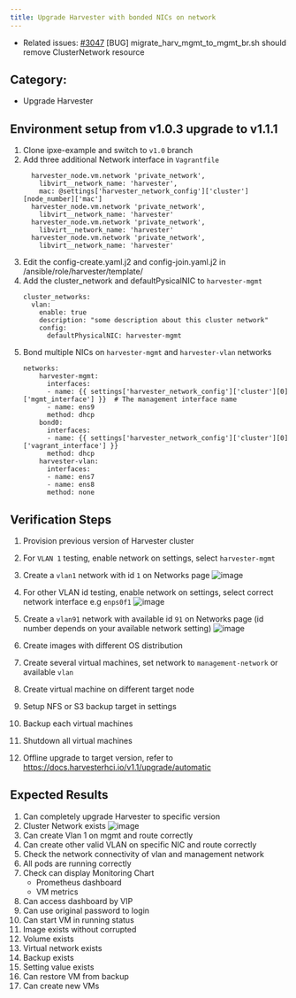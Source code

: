 ```yaml
---
title: Upgrade Harvester with bonded NICs on network
---
```


* Related issues: [#3047](https://github.com/harvester/harvester/issues/3047) [BUG] migrate_harv_mgmt_to_mgmt_br.sh should remove ClusterNetwork resource


## Category: 
* Upgrade Harvester

## Environment setup from v1.0.3 upgrade to v1.1.1
1. Clone ipxe-example and switch to `v1.0` branch 
1. Add three additional Network interface in `Vagrantfile`
    ```
      harvester_node.vm.network 'private_network',
        libvirt__network_name: 'harvester',
        mac: @settings['harvester_network_config']['cluster'][node_number]['mac']
      harvester_node.vm.network 'private_network',
        libvirt__network_name: 'harvester'
      harvester_node.vm.network 'private_network',
        libvirt__network_name: 'harvester'
      harvester_node.vm.network 'private_network',
        libvirt__network_name: 'harvester'
    ```
1. Edit the config-create.yaml.j2 and config-join.yaml.j2 in /ansible/role/harvester/template/
1. Add the cluster_network and defaultPysicalNIC to `harvester-mgmt` 
    ```
    cluster_networks:
      vlan:
        enable: true
        description: "some description about this cluster network"
        config:
          defaultPhysicalNIC: harvester-mgmt
    
    ```
1. Bond multiple NICs on `harvester-mgmt` and `harvester-vlan` networks
    ```
    networks:
        harvester-mgmt:
          interfaces:
          - name: {{ settings['harvester_network_config']['cluster'][0]['mgmt_interface'] }}  # The management interface name
          - name: ens9
          method: dhcp
        bond0:
          interfaces:
          - name: {{ settings['harvester_network_config']['cluster'][0]['vagrant_interface'] }}
          method: dhcp
        harvester-vlan:
          interfaces:
          - name: ens7
          - name: ens8
          method: none
    
    ```

## Verification Steps
1. Provision previous version of Harvester cluster
1. For `VLAN 1` testing, enable network on settings, select `harvester-mgmt`
1. Create a `vlan1` network with id `1` on Networks page 
    ![image](https://user-images.githubusercontent.com/29251855/201606104-a1e23fd0-f04b-409e-818e-d1c514fea4e5.png)
1. For other VLAN id testing, enable network on settings, select correct network interface e.g `enps0f1`
    ![image](https://user-images.githubusercontent.com/29251855/201609582-d9e129f2-1c1e-416f-b878-9df4903ad2e2.png)
1. Create a `vlan91` network with available id `91` on Networks page (id number depends on your available network setting)
    ![image](https://user-images.githubusercontent.com/29251855/201609880-22bf619c-d215-403a-8299-63c62934cfe2.png)

1. Create images with different OS distribution
1. Create several virtual machines, set network to `management-network` or available `vlan` 
1. Create virtual machine on different target node
1. Setup NFS or S3 backup target in settings
1. Backup each virtual machines
1. Shutdown all virtual machines
1. Offline upgrade to target version, refer to https://docs.harvesterhci.io/v1.1/upgrade/automatic


## Expected Results
1. Can completely upgrade Harvester to specific version
1. Cluster Network exists
  ![image](https://user-images.githubusercontent.com/29251855/201101725-a028bc80-da8d-4708-8ecf-d3b5c7c66d0d.png)
1. Can create Vlan 1 on mgmt and route correctly
1. Can create other valid VLAN on specific NIC and route correctly
1. Check the network connectivity of vlan and management network
1. All pods are running correctly
1. Check can display Monitoring Chart 
   - Prometheus dashboard
   - VM metrics
1. Can access dashboard by VIP
1. Can use original password to login
1. Can start VM in running status
1. Image exists without corrupted
1. Volume exists
1. Virtual network exists
1. Backup exists
1. Setting value exists
1. Can restore VM from backup
1. Can create new VMs

